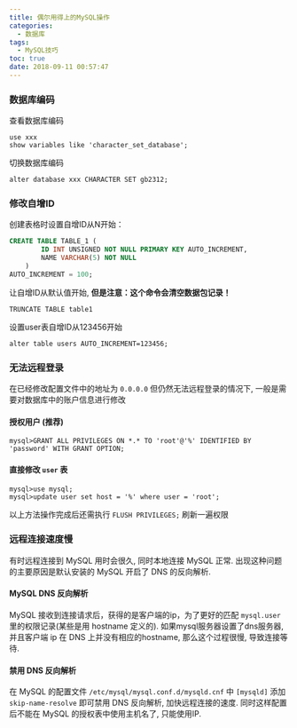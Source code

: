 ```yaml
---
title: 偶尔用得上的MySQL操作
categories:
  - 数据库
tags:
  - MySQL技巧
toc: true
date: 2018-09-11 00:57:47
---
```


### 数据库编码
查看数据库编码
```
use xxx
show variables like 'character_set_database';
```

切换数据库编码
```
alter database xxx CHARACTER SET gb2312;
```

### 修改自增ID
创建表格时设置自增ID从N开始：
```SQL
CREATE TABLE TABLE_1 (
        ID INT UNSIGNED NOT NULL PRIMARY KEY AUTO_INCREMENT,
        NAME VARCHAR(5) NOT NULL 
    )
AUTO_INCREMENT = 100;
```

让自增ID从默认值开始, **但是注意：这个命令会清空数据包记录！**
```
TRUNCATE TABLE table1
```

设置user表自增ID从123456开始
```
alter table users AUTO_INCREMENT=123456;
```

### 无法远程登录
在已经修改配置文件中的地址为 `0.0.0.0` 但仍然无法远程登录的情况下, 一般是需要对数据库中的账户信息进行修改

#### 授权用户 (推荐)
```
mysql>GRANT ALL PRIVILEGES ON *.* TO 'root'@'%' IDENTIFIED BY 'password' WITH GRANT OPTION;
```

#### 直接修改 `user` 表
```
mysql>use mysql;
mysql>update user set host = '%' where user = 'root';
```

以上方法操作完成后还需执行 `FLUSH PRIVILEGES;` 刷新一遍权限

### 远程连接速度慢
有时远程连接到 MySQL 用时会很久, 同时本地连接 MySQL 正常. 出现这种问题的主要原因是默认安装的 MySQL 开启了 DNS 的反向解析.

#### MySQL DNS 反向解析
MySQL 接收到连接请求后，获得的是客户端的ip，为了更好的匹配 `mysql.user` 里的权限记录(某些是用 hostname 定义的).
 如果mysql服务器设置了dns服务器, 并且客户端 ip 在 DNS 上并没有相应的hostname, 那么这个过程很慢, 导致连接等待.

#### 禁用 DNS 反向解析
在 MySQL 的配置文件 `/etc/mysql/mysql.conf.d/mysqld.cnf` 中 `[mysqld]` 添加 `skip-name-resolve` 即可禁用 DNS 反向解析, 加快远程连接的速度. 同时这样配置后不能在 MySQL 的授权表中使用主机名了, 只能使用IP.
